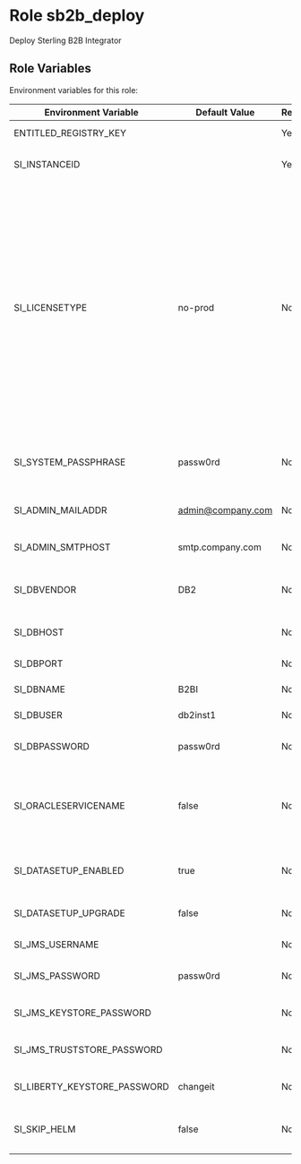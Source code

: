 Role sb2b_deploy
=========

Deploy Sterling B2B Integrator


Role Variables
--------------
Environment variables for this role:

| Environment Variable         | Default Value     | Required | Description
|------------------------------|-------------------| ---------|-------------------------------------|
| ENTITLED_REGISTRY_KEY        |                   | Yes      | IBM Entitled Registry key |
| SI_INSTANCEID                |                   | Yes      | Used to define your environment |
| SI_LICENSETYPE               | no-prod           | No       | Specify the license edition as per license agreement. Valid value is **prod** or **non-prod** for Production and Non-production respectively. Remember that this parameter is crucial for IBM Licensing and Metering Service | 
| SI_SYSTEM_PASSPHRASE         | passw0rd          | No       | Name of system passphrase secret if available |
| SI_ADMIN_MAILADDR            | admin@company.com | No       | Provide the admin email address |
| SI_ADMIN_SMTPHOST            | smtp.company.com  | No       | Provide the SMTP host details |
| SI_DBVENDOR                  | DB2               | No       | Database vendor: DB2, Oracle, MSSQL           | 
| SI_DBHOST                    | <from service>    | No       | Database hostname/ip address |
| SI_DBPORT                    | <from service>    | No       | Database port |
| SI_DBNAME                    | B2BI              | No       | Database name |
| SI_DBUSER                    | db2inst1          | No       | Database user |
| SI_DBPASSWORD                | passw0rd          | No       | Database user password |
| SI_ORACLESERVICENAME         | false             | No       | Oracle service name, must be **true** when database is Oracle |
| SI_DATASETUP_ENABLED         | true              | No       | Enable database setup job execution |
| SI_DATASETUP_UPGRADE         | false             | No       | Upgrade an older release |
| SI_JMS_USERNAME              |                   | No       | JMS Queue user |
| SI_JMS_PASSWORD              | passw0rd          | No       | JMS Queue user password |
| SI_JMS_KEYSTORE_PASSWORD     |                   | No       | JMS Queue keystore password |
| SI_JMS_TRUSTSTORE_PASSWORD   |                   | No       | JMS Queue truststore password |
| SI_LIBERTY_KEYSTORE_PASSWORD | changeit          | No       | Liberty keystore password |
| SI_SKIP_HELM                 | false             | No       | Avoid to run helm, only generate values.yaml  |

